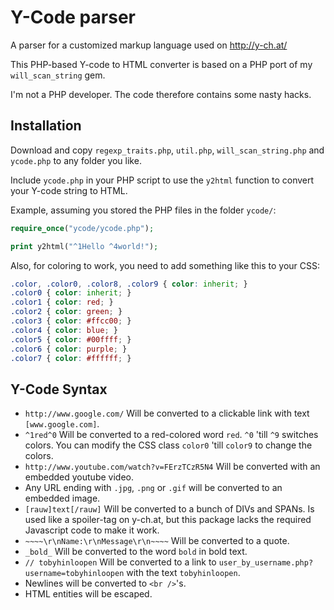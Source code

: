 Y-Code parser
=============
A parser for a customized markup language used on http://y-ch.at/

This PHP-based Y-code to HTML converter is based on a PHP port of my
`will_scan_string` gem.

I'm not a PHP developer. The code therefore contains some nasty hacks.

Installation
------------
Download and copy `regexp_traits.php`, `util.php`, `will_scan_string.php` and
`ycode.php` to any folder you like.

Include `ycode.php` in your PHP script to use the `y2html` function to convert
your Y-code string to HTML.

Example, assuming you stored the PHP files in the folder `ycode/`:
```php
require_once("ycode/ycode.php");

print y2html("^1Hello ^4world!");
```

Also, for coloring to work, you need to add something like this to your CSS:
```css
.color, .color0, .color8, .color9 { color: inherit; }
.color0 { color: inherit; }
.color1 { color: red; }
.color2 { color: green; }
.color3 { color: #ffcc00; }
.color4 { color: blue; }
.color5 { color: #00ffff; }
.color6 { color: purple; }
.color7 { color: #ffffff; }
```

Y-Code Syntax
-------------
- `http://www.google.com/` Will be converted to a clickable link with text
  `[www.google.com]`.
- `^1red^0` Will be converted to a red-colored word `red`. `^0` 'till `^9`
  switches colors. You can modify the CSS class `color0` 'till `color9` to
  change the colors.
- `http://www.youtube.com/watch?v=FErzTCzR5N4` Will be converted with an
  embedded youtube video.
- Any URL ending with `.jpg`, `.png` or `.gif` will be converted to an
  embedded image.
- `[rauw]text[/rauw]` Will be converted to a bunch of DIVs and SPANs. Is used
  like a spoiler-tag on y-ch.at, but this package lacks the required Javascript
  code to make it work.
- `~~~~\r\nName:\r\nMessage\r\n~~~~` Will be converted to a quote.
- `_bold_` Will be converted to the word `bold` in bold text.
- `// tobyhinloopen` Will be converted to a link to
  `user_by_username.php?username=tobyhinloopen` with the text `tobyhinloopen`.
- Newlines will be converted to `<br />`'s.
- HTML entities will be escaped.